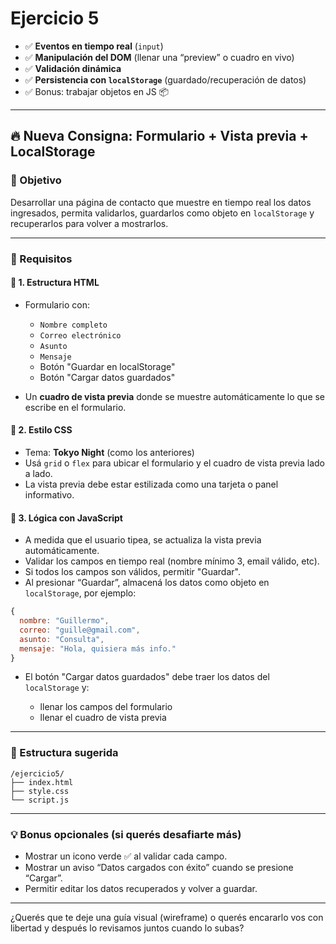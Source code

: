 # Ejercicio 5

* ✅ **Eventos en tiempo real** (`input`)
* ✅ **Manipulación del DOM** (llenar una “preview” o cuadro en vivo)
* ✅ **Validación dinámica**
* ✅ **Persistencia con `localStorage`** (guardado/recuperación de datos)
* ✅ Bonus: trabajar objetos en JS 📦

---

## 🔥 Nueva Consigna: **Formulario + Vista previa + LocalStorage**

### 🎯 Objetivo

Desarrollar una página de contacto que muestre en tiempo real los datos ingresados, permita validarlos, guardarlos como objeto en `localStorage` y recuperarlos para volver a mostrarlos.

---

### 📌 Requisitos

#### 🧱 1. **Estructura HTML**

* Formulario con:

  * `Nombre completo`
  * `Correo electrónico`
  * `Asunto`
  * `Mensaje`
  * Botón "Guardar en localStorage"
  * Botón "Cargar datos guardados"

* Un **cuadro de vista previa** donde se muestre automáticamente lo que se escribe en el formulario.

#### 🎨 2. **Estilo CSS**

* Tema: **Tokyo Night** (como los anteriores)
* Usá `grid` o `flex` para ubicar el formulario y el cuadro de vista previa lado a lado.
* La vista previa debe estar estilizada como una tarjeta o panel informativo.

#### 🧠 3. **Lógica con JavaScript**

* A medida que el usuario tipea, se actualiza la vista previa automáticamente.
* Validar los campos en tiempo real (nombre mínimo 3, email válido, etc).
* Si todos los campos son válidos, permitir "Guardar".
* Al presionar “Guardar”, almacená los datos como objeto en `localStorage`, por ejemplo:

```js
{
  nombre: "Guillermo",
  correo: "guille@gmail.com",
  asunto: "Consulta",
  mensaje: "Hola, quisiera más info."
}
```

* El botón "Cargar datos guardados" debe traer los datos del `localStorage` y:

  * llenar los campos del formulario
  * llenar el cuadro de vista previa

---

### 📂 Estructura sugerida

```
/ejercicio5/
├── index.html
├── style.css
└── script.js
```

---

### 💡 Bonus opcionales (si querés desafiarte más)

* Mostrar un icono verde ✅ al validar cada campo.
* Mostrar un aviso “Datos cargados con éxito” cuando se presione “Cargar”.
* Permitir editar los datos recuperados y volver a guardar.

---

¿Querés que te deje una guía visual (wireframe) o querés encararlo vos con libertad y después lo revisamos juntos cuando lo subas?
